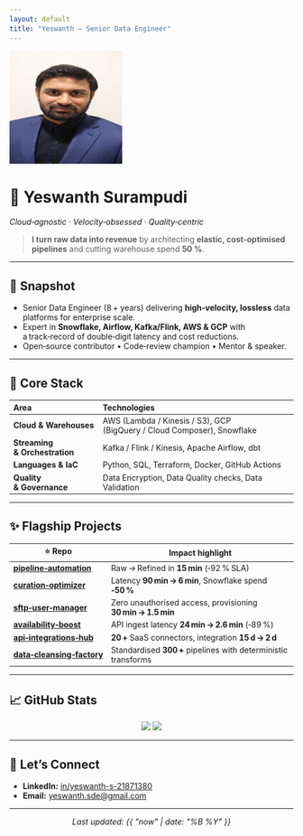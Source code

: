 ```yaml
---
layout: default
title: "Yeswanth — Senior Data Engineer"
---
```


 
<p align="left">
  <img src="assets/img/yeswanth_headshot.jpg" alt="yeswanth s" width="200" height="200">
</p>

# 👋 Yeswanth Surampudi

*Cloud‑agnostic · Velocity‑obsessed · Quality‑centric*
> **I turn raw data into revenue** by architecting **elastic, cost‑optimised pipelines** and cutting warehouse spend **50 %**.

---

## 🚀 Snapshot
- Senior Data Engineer (8 + years) delivering **high‑velocity, lossless** data platforms for enterprise scale.  
- Expert in **Snowflake, Airflow, Kafka/Flink, AWS & GCP** with a track‑record of double‑digit latency and cost reductions.  
- Open‑source contributor • Code‑review champion • Mentor & speaker.

---

## 🔧 Core Stack

| Area | Technologies |
| :--- | :--- |
| **Cloud & Warehouses** | AWS (Lambda / Kinesis / S3), GCP (BigQuery / Cloud Composer), Snowflake |
| **Streaming & Orchestration** | Kafka / Flink / Kinesis, Apache Airflow, dbt |
| **Languages & IaC** | Python, SQL, Terraform, Docker, GitHub Actions |
| **Quality & Governance** | Data Encryption, Data Quality checks, Data Validation |

---

## ✨ Flagship Projects

| ⭐ Repo | Impact highlight |
| ------- | --------------- |
| **[pipeline‑automation](https://github.com/yeswanth-s1th/pipeline-automation)** | Raw → Refined in **15 min** (‑92 % SLA) |
| **[curation‑optimizer](https://github.com/yeswanth-s1th/curation-optimizer)** | Latency **90 min → 6 min**, Snowflake spend **‑50 %** |
| **[sftp‑user‑manager](https://github.com/yeswanth-s1th/sftp-user-manager)** | Zero unauthorised access, provisioning **30 min → 1.5 min** |
| **[availability‑boost](https://github.com/yeswanth-s1th/availability-boost)** | API ingest latency **24 min → 2.6 min** (‑89 %) |
| **[api‑integrations‑hub](https://github.com/yeswanth-s1th/api-integrations-hub)** | **20 +** SaaS connectors, integration **15 d → 2 d** |
| **[data‑cleansing‑factory](https://github.com/yeswanth-s1th/data-cleansing-factory)** | Standardised **300 +** pipelines with deterministic transforms |

---

## 📈 GitHub Stats
<p align="center">
  <img src="https://github-readme-stats.vercel.app/api?username=yeswanth-s1th&show_icons=true&hide_border=true" />
  <img src="https://github-readme-stats.vercel.app/api/top-langs/?username=yeswanth-s1th&layout=compact&hide_border=true" />
</p>

---

## 🤝 Let’s Connect
- **LinkedIn:** [in/yeswanth-s-21871380](https://www.linkedin.com/in/yeswanth-s-21871380)  
- **Email:** yeswanth.sde@gmail.com

---

<p align="center"><em>Last updated: {{ "now" | date: "%B %Y" }}</em></p>
